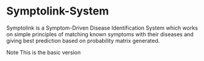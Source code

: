 # Symptolink-System  

Symptolink is a Symptom-Driven Disease Identification System which works on simple principles of matching known symptoms with their diseases and giving best prediction based on probability matrix generated.

Note
This is the basic version
